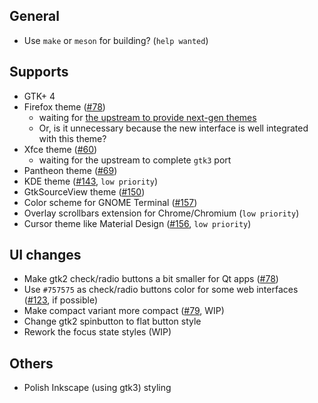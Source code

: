 ## General

- Use `make` or `meson` for building? (`help wanted`)

## Supports

- GTK+ 4
- Firefox theme ([#78](../../issues/78))
  - waiting for [the upstream to provide next-gen themes](https://blog.mozilla.org/addons/2017/02/24/improving-themes-in-firefox/)
  - Or, is it unnecessary because the new interface is well integrated with this theme?
- Xfce theme ([#60](../../issues/60))
  - waiting for the upstream to complete `gtk3` port
- Pantheon theme ([#69](../../issues/69))
- KDE theme ([#143](../../issues/143), `low priority`)
- GtkSourceView theme ([#150](../../issues/150))
- Color scheme for GNOME Terminal ([#157](../../issues/157))
- Overlay scrollbars extension for Chrome/Chromium (`low priority`)
- Cursor theme like Material Design ([#156](../../issues/156), `low priority`)

## UI changes

- Make gtk2 check/radio buttons a bit smaller for Qt apps ([#78](../../issues/78))
- Use `#757575` as check/radio buttons color for some web interfaces ([#123](../../issues/123), if possible)
- Make compact variant more compact ([#79](../../issues/79), WIP)
- Change gtk2 spinbutton to flat button style
- Rework the focus state styles (WIP)

## Others

- Polish Inkscape (using gtk3) styling
